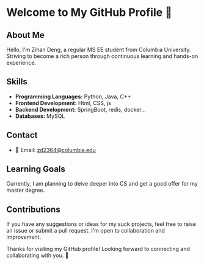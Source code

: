 # Welcome to My GitHub Profile 👋

## About Me
Hello, I'm Zihan Deng, a regular MS EE student from Columbia University. Striving to become a rich person through continuous learning and hands-on experience.

## Skills
- **Programming Languages:** Python, Java, C++
- **Frontend Development:** Html, CSS, js
- **Backend Development:** SpringBoot, redis, docker...
- **Databases:** MySQL

## Contact
- 📧 Email: zd2364@columbia.edu

## Learning Goals
Currently, I am planning to delve deeper into CS and get a good offer for my master degree.

## Contributions
If you have any suggestions or ideas for my suck projects, feel free to raise an issue or submit a pull request. I'm open to collaboration and improvement.

Thanks for visiting my GitHub profile! Looking forward to connecting and collaborating with you. 🚀
